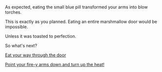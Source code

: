 As expected, eating the small blue pill transformed your arms into blow torches.

This is exactly as you planned.  Eating an entire marshmallow door would be impossible.

Unless it was toasted to perfection.

So what's next? 

[Eat your way through the door](/eat-through)

[Point your fire-y arms down and turn up the heat!](/jet-arms)
